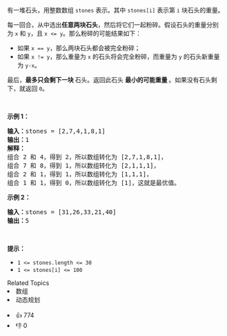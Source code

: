 <p>有一堆石头，用整数数组&nbsp;<code>stones</code> 表示。其中&nbsp;<code>stones[i]</code> 表示第 <code>i</code> 块石头的重量。</p>

<p>每一回合，从中选出<strong>任意两块石头</strong>，然后将它们一起粉碎。假设石头的重量分别为&nbsp;<code>x</code> 和&nbsp;<code>y</code>，且&nbsp;<code>x &lt;= y</code>。那么粉碎的可能结果如下：</p>

<ul> 
 <li>如果&nbsp;<code>x == y</code>，那么两块石头都会被完全粉碎；</li> 
 <li>如果&nbsp;<code>x != y</code>，那么重量为&nbsp;<code>x</code>&nbsp;的石头将会完全粉碎，而重量为&nbsp;<code>y</code>&nbsp;的石头新重量为&nbsp;<code>y-x</code>。</li> 
</ul>

<p>最后，<strong>最多只会剩下一块 </strong>石头。返回此石头 <strong>最小的可能重量 </strong>。如果没有石头剩下，就返回 <code>0</code>。</p>

<p>&nbsp;</p>

<p><strong>示例 1：</strong></p>

<pre>
<strong>输入：</strong>stones = [2,7,4,1,8,1]
<strong>输出：</strong>1
<strong>解释：</strong>
组合 2 和 4，得到 2，所以数组转化为 [2,7,1,8,1]，
组合 7 和 8，得到 1，所以数组转化为 [2,1,1,1]，
组合 2 和 1，得到 1，所以数组转化为 [1,1,1]，
组合 1 和 1，得到 0，所以数组转化为 [1]，这就是最优值。
</pre>

<p><strong>示例 2：</strong></p>

<pre>
<strong>输入：</strong>stones = [31,26,33,21,40]
<strong>输出：</strong>5
</pre>

<p>&nbsp;</p>

<p><strong>提示：</strong></p>

<ul> 
 <li><code>1 &lt;= stones.length &lt;= 30</code></li> 
 <li><code>1 &lt;= stones[i] &lt;= 100</code></li> 
</ul>

<div><div>Related Topics</div><div><li>数组</li><li>动态规划</li></div></div><br><div><li>👍 774</li><li>👎 0</li></div>